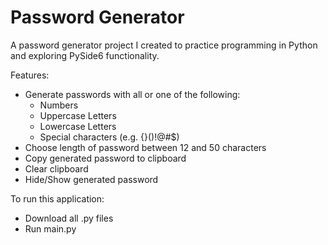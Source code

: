 # Password Generator

A password generator project I created to practice programming in Python and exploring 
PySide6 functionality.

Features:
- Generate passwords with all or one of the following:
  - Numbers
  - Uppercase Letters
  - Lowercase Letters
  - Special characters (e.g. {}()!@#$)
- Choose length of password between 12 and 50 characters
- Copy generated password to clipboard
- Clear clipboard
- Hide/Show generated password

To run this application:
- Download all .py files
- Run main.py